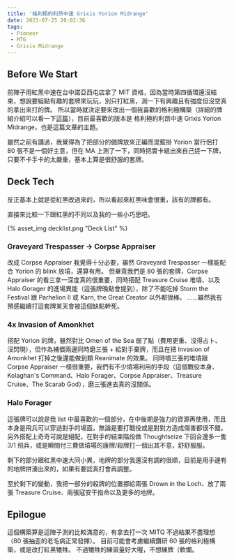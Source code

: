```yaml
---
title: '格利極約利昂中速 Grixis Yorion Midrange'
date: 2023-07-25 20:02:36
tags:
 - Pioneer
 - MTG
 - Grixis Midrange
---
```


## Before We Start

前陣子用紅黑中速在台中諾亞西屯店拿了 MIT 資格，因為當時第四循環還沒結束，想說要組點有趣的套牌來玩玩，別只打紅黑，測一下有興趣且有強度但沒空真的拿出來打的牌。
所以當時就決定要來改出一個我喜歡的格利極構築（詳細的牌組介紹可以看一下[這篇](https://miohitokiri5474.github.io/game/Grixis-Midrange-Testing/)），目前最喜歡的版本是 格利極約利昂中速 Grixis Yorion Midrange，也是這篇文章的主題。

雖然之前有講過，我覺得為了把部分的備牌放來正編而混藍掛 Yorion 當行侶打 80 張不是一個好主意，但在 MA 上測了一下，同時把實卡組出來自己搓一下牌，只要不卡手卡的太嚴重，基本上算是很舒服的套牌。

<!--more-->

## Deck Tech

反正基本上就是從紅黑改過來的，所以看起來紅黑味會很重，該有的牌都有。

直接來比較一下跟紅黑的不同以及我的一些小巧思吧。

{% asset_img decklist.png "Deck List" %}

### Graveyard Trespasser -> Corpse Appraiser

改成 Corpse Appraiser 我覺得十分必要，雖然 Graveyard Trespasser 一樣能配合 Yorion 的 blink 放墳，還算有用。
但畢竟我們是 80 張的套牌，Corpse Appraiser 的看三拿一深度真的很重要，同時搭配 Treasure Cruise 堆墳、以及 Halo Gorager 的進場異能（這張牌晚點會提到），除了不能吃掉 Storm the Festival 跟 Parhelion II 或 Karn, the Great Creator 以外都很棒。
......雖然我有預感繼續打這套牌某天會被這個缺點幹死。

### 4x Invasion of Amonkhet

搭配 Yorion 的牌，雖然對比 Omen of the Sea 弱了點（費用更重、沒得占卜、沒閃現），但作為補償兩邊同時磨三張 + 給對手棄牌，而且在把 Invasion of Amonkhet 打掉之後還能做到類 Reanimate 的效果。
同時噴三張的堆墳跟 Corpse Appraiser 一樣很重要，我們有不少墳場利用的手段（這個戰役本身、Kolaghan's Command、Halo Forager、Corpse Appraiser、Treasure Cruise、The Scarab God），磨三張進去真的沒關係。

### Halo Forager

這張牌可以說是我 list 中最喜歡的一個部分，在中後期是強力的資源再使用，而且本身是飛兵可以穿過對手的場面，無論是要打戰役或是對對方造成傷害都很不錯。
另外搭配上奇奇可說是絕配，在對手的結束階段做 Thoughtseize 下回合還多一隻 3/1 飛兵，或是瞬間付三費做墳場的康牌/殺牌打一個出其不意，舒舒服服。

剩下的部分跟紅黑中速大同小異，地牌的部分我還沒有調的很順，目前是用手邊有的地牌拼湊出來的，如果有要認真打會再調整。

至於剩下的變動，我把一部分的殺牌的位置挪給兩張 Drown in the Loch、放了兩張 Treasure Cruise、兩張寇安干指命以及更多的地牌。


## Epilogue

這個構築算是這陣子測的比較滿意的，有拿去打一次 MITQ 不過結果不盡理想（80 張抽歪的老毛病正常發揮）。
目前可能會考慮繼續鑽研 60 張的格利極構築，或是改打紅黑犧牲。
不過犧牲的練習量好大喔，不想練牌（軟爛。
